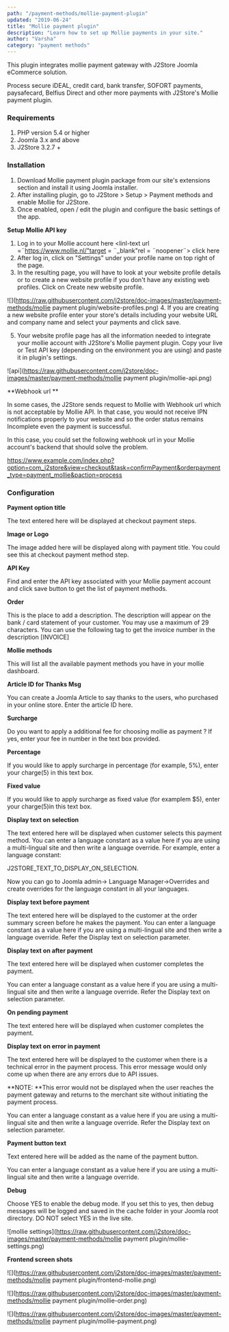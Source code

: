 ```yaml
---
path: "/payment-methods/mollie-payment-plugin"
updated: "2019-06-24"
title: "Mollie payment plugin"
description: "Learn how to set up Mollie payments in your site."
author: "Varsha"
category: "payment methods"
---
```

This plugin integrates mollie payment gateway with J2Store Joomla eCommerce solution.

Process secure iDEAL, credit card, bank transfer, SOFORT payments, paysafecard, Belfius Direct and other more payments with J2Store's Mollie payment plugin.

### Requirements
1. PHP version 5.4 or higher
2. Joomla 3.x and above
3. J2Store 3.2.7 +

### Installation
1. Download Mollie payment plugin package from our site's extensions section and install it using Joomla installer.
2. After installing plugin, go to J2Store > Setup > Payment methods and enable Mollie for J2Store.
3. Once enabled, open / edit the plugin and configure the basic settings of the app.

**Setup Mollie API key**
1. Log in to your Mollie account here <linl-text url =¨https://www.mollie.nl/"target = ¨_blank"rel = ¨noopener¨> click here </link-text>
2. After log in, click on "Settings" under your profile name on top right of the page.
3. In the resulting page, you will have to look at your website profile details or to create a new website profile if you don't have any existing web profiles. Click on Create new website profile.


![](https://raw.githubusercontent.com/j2store/doc-images/master/payment-methods/mollie payment plugin/website-profiles.png)
4. If you are creating a new website profile enter your store's details including your website URL and company name and select your payments and click save.

5. Your website profile page has all the information needed to integrate your mollie account with J2Store's Mollie payment plugin. Copy your live or Test API key (depending on the environment you are using) and paste it in plugin's settings.

![api](https://raw.githubusercontent.com/j2store/doc-images/master/payment-methods/mollie payment plugin/mollie-api.png)

**Webhook url **

In some cases, the J2Store sends request to Mollie with Webhook url which is not acceptable by Mollie API. In that case, you would not receive IPN notifications properly to your website and so the order status remains Incomplete even the payment is successful.

In this case, you could set the following webhook url in your Mollie account's backend that should solve the problem.


https://www.example.com/index.php?option=com_j2store&view=checkout&task=confirmPayment&orderpayment_type=payment_mollie&paction=process

### Configuration
**Payment option title**

The text entered here will be displayed at checkout payment steps.

**Image or Logo**

The image added here will be displayed along with payment title. You could see this at checkout payment method step.

**API Key**

Find and enter the API key associated with your Mollie payment account and click save button to get the list of payment methods.

**Order**

This is the place to add a description. The description will appear on the bank / card statement of your customer. You may use a maximum of 29 characters. You can use the following tag to get the invoice number in the description [INVOICE]

**Mollie methods**

This will list all the available payment methods you have in your mollie dashboard.

**Article ID for Thanks Msg**

You can create a Joomla Article to say thanks to the users, who purchased in your online store. Enter the article ID here.

**Surcharge**

Do you want to apply a additional fee for choosing mollie as payment ? If yes, enter your fee in number in the text box provided.

**Percentage**

 If you would like to apply surcharge in percentage (for example, 5%), enter your charge(5) in this text box.

**Fixed value**

 If you would like to apply surcharge as fixed value (for examplem $5), enter your charge(5)in this text box.

**Display text on selection**

The text entered here will be displayed when customer selects this payment method. You can enter a language constant as a value here if you are using a multi-lingual site and then write a language override. For example, enter a language constant:

J2STORE_TEXT_TO_DISPLAY_ON_SELECTION.

Now you can go to Joomla admin-> Language Manager->Overrides and create overrides for the language constant in all your languages.

**Display text before payment**

The text entered here will be displayed to the customer at the order summary screen before he makes the payment. You can enter a language constant as a value here if you are using a multi-lingual site and then write a language override. Refer the Display text on selection parameter.

**Display text on after payment**

The text entered here will be displayed when customer completes the payment.

You can enter a language constant as a value here if you are using a multi-lingual site and then write a language override. Refer the Display text on selection parameter.

**On pending payment**

The text entered here will be displayed when customer completes the payment.

**Display text on error in payment**

The text entered here will be displayed to the customer when there is a technical error in the payment process. This error message would only come up when there are any errors due to API issues. 

**NOTE: **This error would not be displayed when the user reaches the payment gateway and returns to the merchant site without initiating the payment process.
 
You can enter a language constant as a value here if you are using a multi-lingual site and then write a language override. Refer the Display text on selection parameter.

**Payment button text**

Text entered here will be added as the name of the payment button.

You can enter a language constant as a value here if you are using a multi-lingual site and then write a language override.

**Debug**

Choose YES to enable the debug mode. If you set this to yes, then debug messages will be logged and saved in the cache folder in your Joomla root directory. DO NOT select YES in the live site.


![mollie settings](https://raw.githubusercontent.com/j2store/doc-images/master/payment-methods/mollie payment plugin/mollie-settings.png)

**Frontend screen shots**

![](https://raw.githubusercontent.com/j2store/doc-images/master/payment-methods/mollie payment plugin/frontend-mollie.png)


![](https://raw.githubusercontent.com/j2store/doc-images/master/payment-methods/mollie payment plugin/mollie-order.png)

![](https://raw.githubusercontent.com/j2store/doc-images/master/payment-methods/mollie payment plugin/mollie-payment.png)
